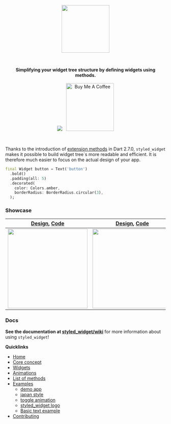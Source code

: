 <p align="center" >
  <a href="https://pub.dev/packages/styled_widget">
    <img src="https://github.com/ReinBentdal/styled_widget/blob/master/example/assets/styled_widget.jpg?raw=true" height="150" />
  </a>
</p>

<br />

<p align="center" >
  <strong>Simplifying your widget tree structure by defining widgets using methods.</strong>
  <br />
  <br />
  <a href="https://pub.dev/packages/styled_widget"><img src="https://img.shields.io/pub/v/styled_widget?color=blue" /></a>&nbsp;&nbsp;
  <a href="https://www.buymeacoffee.com/tOTWBs7"><img src="https://camo.githubusercontent.com/be06971baed9105260e0ed5c03746108c30b527f/68747470733a2f2f63646e2e6275796d6561636f666665652e636f6d2f627574746f6e732f64656661756c742d6f72616e67652e706e67" alt="Buy Me A Coffee" data-canonical-src="https://cdn.buymeacoffee.com/buttons/default-orange.png" width="150px" /></a>
</p>

<br />

Thanks to the introduction of [extension methods](https://dart.dev/guides/language/extension-methods) in Dart 2.7.0, `styled_widget` makes it possible to build widget tree\`s more readable and efficient. It is therefore much easier to focus on the actual design of your app.
```dart
final Widget button = Text('button')
  .bold()
  .padding(all: 5)
  .decorated(
    color: Colors.amber,
    borderRadius: BorderRadius.circular(3),
  );
```

### Showcase
| [Design](https://dribbble.com/shots/6459693-Creative-layout-design),  [Code](https://github.com/ReinBentdal/styled_widget/wiki/demo_app) | [Design](https://dribbble.com/shots/4514354-Sign-up), [Code](https://github.com/ReinBentdal/styled_widget/wiki/japan-style-example) | [Design](https://no.pinterest.com/pin/403283341630104104/), [Code](https://github.com/ReinBentdal/styled_widget/wiki/toggle) |
|-|-|-|
|<img src="https://raw.githubusercontent.com/ReinBentdal/styled_widget/master/example/assets/demo_app.gif"  width="250">|<img src="https://github.com/ReinBentdal/styled_widget/blob/master/example/assets/japan-style-example.gif?raw=true" width="250" />|<img src="https://github.com/ReinBentdal/styled_widget/blob/master/example/assets/toggle.gif?raw=true" width="250">|

### Docs
<strong>See the documentation at [styled_widget/wiki](https://github.com/ReinBentdal/styled_widget/wiki)</strong> for more information about using `styled_widget`!

<strong>Quicklinks</strong>
* [Home](https://github.com/ReinBentdal/styled_widget/wiki)
* [Core concept](https://github.com/ReinBentdal/styled_widget/wiki/Core-concept)
* [Widgets](https://github.com/ReinBentdal/styled_widget/wiki/Widgets)
* [Animations](https://github.com/ReinBentdal/styled_widget/wiki/Animations)
* [List of methods](https://github.com/ReinBentdal/styled_widget/wiki/List-of-methods)
* [Examples](https://github.com/ReinBentdal/styled_widget/wiki/Examples)
  * [demo app](https://github.com/ReinBentdal/styled_widget/wiki/demo_app)
  * [japan style](https://github.com/ReinBentdal/styled_widget/wiki/japan-style-example)
  * [toggle animation](https://github.com/ReinBentdal/styled_widget/wiki/toggle)
  * [styled_widget logo](https://github.com/ReinBentdal/styled_widget/wiki/styled_widget-logo)
  * [Basic text example](https://github.com/ReinBentdal/styled_widget/wiki/basic-text-example)
* [Contributing](https://github.com/ReinBentdal/styled_widget/wiki/Contributing)
